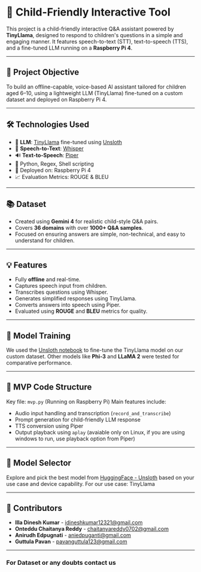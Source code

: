 # 🧒 Child-Friendly Interactive Tool

This project is a child-friendly interactive Q&A assistant powered by **TinyLlama**, designed to respond to children's questions in a simple and engaging manner. It features speech-to-text (STT), text-to-speech (TTS), and a fine-tuned LLM running on a **Raspberry Pi 4**.

---

## 🚀 Project Objective

To build an offline-capable, voice-based AI assistant tailored for children aged 6–10, using a lightweight LLM (TinyLlama) fine-tuned on a custom dataset and deployed on Raspberry Pi 4.

---

## 🛠️ Technologies Used

- 🧠 **LLM**: [TinyLlama](https://huggingface.co/unsloth) fine-tuned using [Unsloth](https://huggingface.co/datasets/unsloth/notebooks/blob/main/Alpaca_%2B_Llama_7b_full_example.ipynb)
- 🎤 **Speech-to-Text**: [Whisper](https://github.com/ggerganov/whisper.cpp)
- 🔊 **Text-to-Speech**: [Piper](https://github.com/rhasspy/piper)
- 🐍 Python, Regex, Shell scripting
- 🥧 Deployed on: Raspberry Pi 4
- 📈 Evaluation Metrics: ROUGE & BLEU

---

## 📚 Dataset

- Created using **Gemini 4** for realistic child-style Q&A pairs.
- Covers **36 domains** with over **1000+ Q&A samples**.
- Focused on ensuring answers are simple, non-technical, and easy to understand for children.

---

## 💡 Features

- Fully **offline** and real-time.
- Captures speech input from children.
- Transcribes questions using Whisper.
- Generates simplified responses using TinyLlama.
- Converts answers into speech using Piper.
- Evaluated using **ROUGE** and **BLEU** metrics for quality.

---

## 🧪 Model Training

We used the [Unsloth notebook](https://huggingface.co/datasets/unsloth/notebooks/blob/main/Alpaca_%2B_Llama_7b_full_example.ipynb) to fine-tune the TinyLlama model on our custom dataset. Other models like **Phi-3** and **LLaMA 2** were tested for comparative performance.

---

## 🧩 MVP Code Structure

Key file: `mvp.py` (Running on Raspberry Pi)
Main features include:

- Audio input handling and transcription (`record_and_transcribe`)
- Prompt generation for child-friendly LLM response
- TTS conversion using Piper
- Output playback using `aplay` (avaiable only on Linux, if you are using windows to run, use playback option from Piper)

---

## 🧠 Model Selector

Explore and pick the best model from [HuggingFace - Unsloth](https://huggingface.co/unsloth) based on your use case and device capability.
For our use case: TinyLlama 

---


## 👥 Contributors

- **Illa Dinesh Kumar** - [idineshkumar12321@gmail.com](mailto:idineshkumar12321@gmail.com)
- **Onteddu Chaitanya Reddy** - [chaitanyareddy0702@gmail.com](mailto:chaitanyareddy0702@gmail.com)
- **Anirudh Edpugnati** - [aniedpuganti@gmail.com](mailto:aniedpuganti@gmail.com)
- **Guttula Pavan** - [pavanguttula123@gmail.com](mailto:pavanguttula123@gmail.com)  

---

### For Dataset or any doubts contact us
